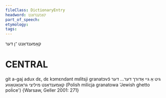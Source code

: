 ```yaml
---
fileClass: DictionaryEntry
headword: קאָמענדאַנט
part_of_speech: 
etymology: 
tags: 
---
```

קאָמענדאַנט
־ן
דער

CENTRAL
========

git a-gaj adux dɛ, dɛ kɔmɛndant mᵻlitsji granatɔvɔ̃ גיט אַ גיי אַדורך  דער... דער קאָמענדאַנט מיליצי גראַנאַטאָווע (Polish milicja granatowa 'Jewish ghetto police') {Warsaw, Geller 2001: 271}
